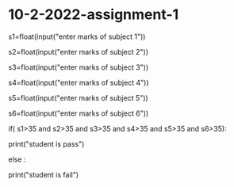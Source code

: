 # 10-2-2022-assignment-1
s1=float(input("enter marks of subject 1"))

s2=float(input("enter marks of subject 2"))

s3=float(input("enter marks of subject 3"))

s4=float(input("enter marks of subject 4"))

s5=float(input("enter marks of subject 5"))

s6=float(input("enter marks of subject 6"))

if( s1>35 and s2>35 and s3>35 and s4>35 and s5>35 and s6>35):

  print("student is pass")

else :

  print("student is fail")
